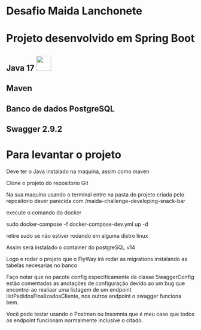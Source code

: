 # Desafio Maida Lanchonete

# Projeto desenvolvido em Spring Boot
## Java 17 <img src="https://cdn.jsdelivr.net/gh/devicons/devicon/icons/java/java-original.svg" width="40" height="40"/>
## Maven
## Banco de dados PostgreSQL
## Swagger 2.9.2

# Para levantar o projeto

Deve ter o Java instalado na maquina, assim como maven

Clone o projeto do repositorio Git

Na sua maquina usando o terminal entre na pasta do projeto criada pelo repositorio dever parecida com /maida-challenge-developing-snack-bar

execute o comando do docker

sudo docker-compose -f docker-compose-dev.yml up -d

retire sudo se não estiver rodando em alguma distro linux

Assim será instalado o container do postgreSQL v14

Logo e rodar o projeto que o FlyWay irá rodar as migrations instalando as tabelas necesarias no banco

Faço notar que no pacote config especificamente da classe SwaggerConfig
estão comentadas as anotações de configuração devido ao um bug que encontrei ao realiaar uma listagem
de um endpoint listPedidosFinalizadosCliente, nos outros endpoint o swagger funciona bem.

Você pode testar usando o Postman ou Insomnia que é meu caso que todos os endpoint funcionam normalmente inclusive o citado.


